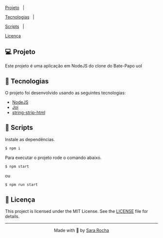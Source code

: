 <h2  align="center">


</h2>


<p  align="center">

<a  href="#-projeto">Projeto</a>&nbsp;&nbsp;&nbsp;|&nbsp;&nbsp;&nbsp;

<a  href="#-tecnologias">Tecnologias</a>&nbsp;&nbsp;&nbsp;|&nbsp;&nbsp;&nbsp;

<a  href="#-scripts">Scripts</a>&nbsp;&nbsp;&nbsp;|&nbsp;&nbsp;&nbsp;

<a  href="#-licença">Licença</a>

</p>

  
## 💻 Projeto


Este projeto é uma aplicação em NodeJS do clone do Bate-Papo uol


## 🧪 Tecnologias


O projeto foi desenvolvido usando as seguintes tecnologias:
  

- [NodeJS](https://nodejs.org/en/docs/)
- [Joi](https://joi.dev/api/?v=17.7.0)
- [string-strip-html](https://codsen.com/os/string-strip-html)


## 📝 Scripts

Instale as dependências.

  

```bash
$ npm i
```

  

Para executar o projeto rode o comando abaixo.

```bash
$ npm start
```
ou
```bash
$ npm run start
```
  
  

## 📝 Licença

  

This project is licensed under the MIT License. See the [LICENSE](LICENSE.md) file for details.

  

---
<p  align="center">Made with 💜 by <a  href="https://github.com/sararchh"  target="_blank">Sara Rocha</a></p>
